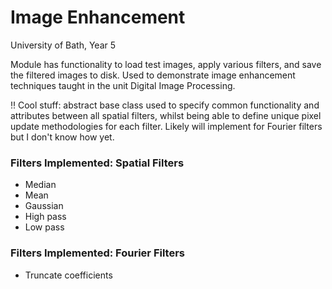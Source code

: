 # Image Enhancement
University of Bath, Year 5

Module has functionality to load test images, apply various filters, and save the filtered images to disk. Used to demonstrate image enhancement techniques taught in the unit Digital Image Processing. 

‼ Cool stuff: abstract base class used to specify common functionality and attributes between all spatial filters, whilst being able to define unique pixel update methodologies for each filter. Likely will implement for Fourier filters but I don't know how yet.

### Filters Implemented: Spatial Filters
* Median
* Mean
* Gaussian
* High pass
* Low pass

### Filters Implemented: Fourier Filters
* Truncate coefficients
